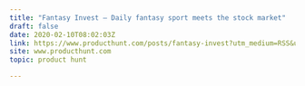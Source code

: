```yaml
---
title: "Fantasy Invest — Daily fantasy sport meets the stock market"
draft: false
date: 2020-02-10T08:02:03Z
link: https://www.producthunt.com/posts/fantasy-invest?utm_medium=RSS&utm_source=hune
site: www.producthunt.com
topic: product hunt  

---
```

